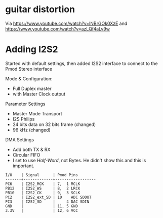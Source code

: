 # guitar distortion

Via https://www.youtube.com/watch?v=lNBrGOk0XzE
and https://www.youtube.com/watch?v=azLQf4aLv9w

# Adding I2S2

Started with default settings, then added I2S2 interface to connect to the Pmod Stereo interface

Mode & Configuration:
- Full Duplex master
- with Master Clock output

Parameter Settings
- Master Mode Transport
- I2S Philips
- 24 bits data on 32 bits frame (changed)
- 96 kHz (changed)

DMA Settings
- Add both TX & RX
- Circular FIFO
- I set to use *Half-Word*, not Bytes.  He didn't show this and this is important.

```
I/O    | Signal      | Pmod Pins
-------+-------------+------------------
PC6    | I2S2_MCK    | 7,  1 MCLK
PB12   | I2S2_WS     | 8,  2 LRCK
PB10   | I2S2_CK     | 9,  3 SCLK
PC2    | I2S2_ext_SD | 10    ADC SDOUT    
PC3    | I2S2_SD     |     4 DAC SDIN
GND    |             | 11, 5 GND
3.3V   |             | 12, 6 VCC
```